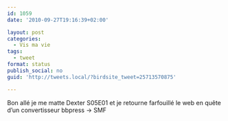 ```yaml
---
id: 1059
date: '2010-09-27T19:16:39+02:00'

layout: post
categories:
  - Vis ma vie
tags:
  - tweet
format: status
publish_social: no
guid: 'http://tweets.local/?birdsite_tweet=25713570875'

---
```


Bon allé je me matte Dexter S05E01 et je retourne farfouillé le web en quête d’un convertisseur bbpress -&gt; SMF